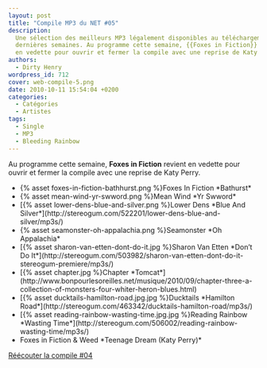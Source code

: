 ```yaml
---
layout: post
title: "Compile MP3 du NET #05"
description:
  Une sélection des meilleurs MP3 légalement disponibles au téléchargement des
  dernières semaines. Au programme cette semaine, {{Foxes in Fiction}} revient
  en vedette pour ouvrir et fermer la compile avec une reprise de Katy Perry.
authors:
  - Dirty Henry
wordpress_id: 712
cover: web-compile-5.png
date: 2010-10-11 15:54:04 +0200
categories:
  - Catégories
  - Artistes
tags:
  - Single
  - MP3
  - Bleeding Rainbow
---
```


Au programme cette semaine, **Foxes in Fiction** revient en vedette pour ouvrir
et fermer la compile avec une reprise de Katy Perry.

<ul class="polaroids">

<li><div class=polaroid>{% asset foxes-in-fiction-bathhurst.png %}Foxes In Fiction
*Bathurst*</div></li>
<li><div class=polaroid>{% asset mean-wind-yr-swword.png %}Mean Wind
*Yr Swword*</div></li>
<li><div class=polaroid>[{% asset lower-dens-blue-and-silver.png %}Lower Dens
*Blue And Silver*](http://stereogum.com/522201/lower-dens-blue-and-silver/mp3s/)</div></li>
<li><div class=polaroid>{% asset seamonster-oh-appalachia.png %}Seamonster
*Oh Appalachia*</div></li>
<li><div class=polaroid>[{% asset sharon-van-etten-dont-do-it.jpg %}Sharon Van Etten
*Don’t Do It*](http://stereogum.com/503982/sharon-van-etten-dont-do-it-stereogum-premiere/mp3s/)</div></li>
<li><div class=polaroid>[{% asset chapter.jpg %}Chapter
*Tomcat*](http://www.bonpourlesoreilles.net/musique/2010/09/chapter-three-a-collection-of-monsters-four-whiter-heron-blues.html)</div></li>
<li><div class=polaroid>[{% asset ducktails-hamilton-road.jpg.jpg %}Ducktails
*Hamilton Road*](http://stereogum.com/463342/ducktails-hamilton-road/mp3s/)</div></li>
<li><div class=polaroid>[{% asset reading-rainbow-wasting-time.jpg.jpg %}Reading Rainbow
*Wasting Time*](http://stereogum.com/506002/reading-rainbow-wasting-time/mp3s/)</div></li>
<li><div class=polaroid><img418>Foxes in Fiction & Weed
*Teenage Dream (Katy Perry)*</div></li>

</ul>

[Réécouter la compile #04](709)
